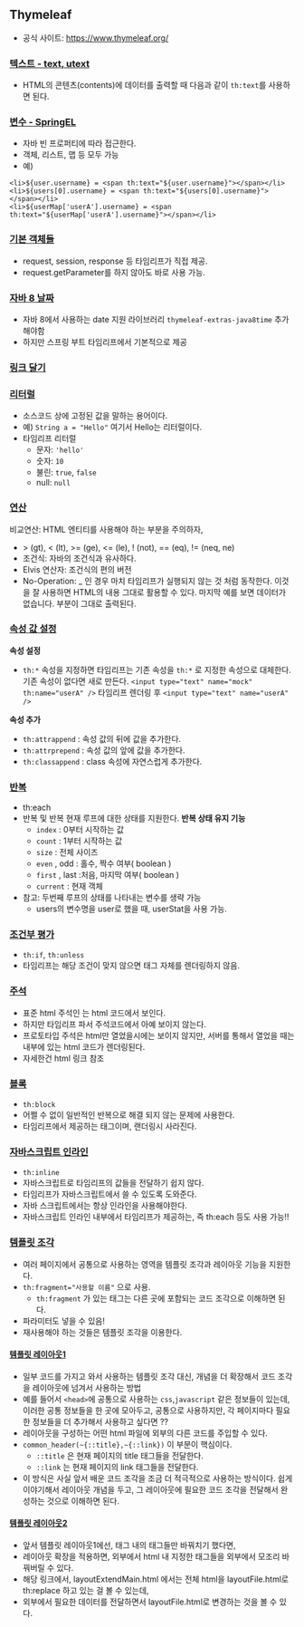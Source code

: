 ## Thymeleaf
- 공식 사이트: https://www.thymeleaf.org/

### [텍스트 - text, utext](src/main/resources/templates/basic/text-basic.html)
- HTML의 콘텐츠(contents)에 데이터를 출력할 때 다음과 같이 `th:text`를 사용하면 된다.

### [변수 - SpringEL](src/main/resources/templates/basic/text-variable.html)
- 자바 빈 프로퍼티에 따라 접근한다.
- 객체, 리스트, 맵 등 모두 가능
- 예)
```thymeleafexpressions
<li>${user.username} = <span th:text="${user.username}"></span></li>
<li>${users[0].username} = <span th:text="${users[0].username}"></span></li>
<li>${userMap['userA'].username} = <span th:text="${userMap['userA'].username}"></span></li>
```

### [기본 객체들](src/main/resources/templates/basic/basic-objects.html)
- request, session, response 등 타임리프가 직접 제공.
- request.getParameter를 하지 않아도 바로 사용 가능.

### [자바 8 날짜](src/main/resources/templates/basic/date.html)
- 자바 8에서 사용하는 date 지원 라이브러리 `thymeleaf-extras-java8time` 추가해야함
- 하지만 스프링 부트 타임리프에서 기본적으로 제공

### [링크 달기](src/main/resources/templates/basic/link.html)

### [리터럴](src/main/resources/templates/basic/literal.html)
- 소스코드 상에 고정된 값을 말하는 용어이다.
- 예) `String a = "Hello"` 여기서 Hello는 리터럴이다.
- 타임리프 리터럴
  - 문자: `'hello'`
  - 숫자: `10`
  - 불린: `true`, `false`
  - null: `null`

### [연산](src/main/resources/templates/basic/operation.html)
비교연산: HTML 엔티티를 사용해야 하는 부분을 주의하자,
- \> (gt), < (lt), >= (ge), <= (le), ! (not), == (eq), != (neq, ne)
- 조건식: 자바의 조건식과 유사하다.
- Elvis 연산자: 조건식의 편의 버전
- No-Operation: _ 인 경우 마치 타임리프가 실행되지 않는 것 처럼 동작한다. 이것을 잘 사용하면 HTML의 내용 그대로 활용할 수 있다. 마지막 예를 보면 데이터가 없습니다. 부분이 그대로 출력된다.

### [속성 값 설정](src/main/resources/templates/basic/attribute.html)
**속성 설정**
- `th:*` 속성을 지정하면 타임리프는 기존 속성을 `th:*` 로 지정한 속성으로 대체한다. 기존 속성이 없다면
새로 만든다.
`<input type="text" name="mock" th:name="userA" />`
타임리프 렌더링 후 `<input type="text" name="userA" />`

**속성 추가**
- `th:attrappend` : 속성 값의 뒤에 값을 추가한다.
- `th:attrprepend` : 속성 값의 앞에 값을 추가한다.
- `th:classappend` : class 속성에 자연스럽게 추가한다.

### [반복](src/main/resources/templates/basic/each.html)
- th:each
- 반복 및 반복 현재 루프에 대한 상태를 지원한다.
  **반복 상태 유지 기능**
  - `index` : 0부터 시작하는 값
  - `count` : 1부터 시작하는 값
  - `size` : 전체 사이즈
  - `even` , odd : 홀수, 짝수 여부( boolean )
  - `first` , last :처음, 마지막 여부( boolean )
  - `current` : 현재 객체
- 참고: 두번째 루프의 상태를 나타내는 변수를 생략 가능
  - users의 변수명을 user로 했을 때, userStat을 사용 가능.

### [조건부 평가](src/main/resources/templates/basic/condition)
- `th:if`, `th:unless`
- 타임리프는 해당 조건이 맞지 않으면 태그 자체를 렌더링하지 않음.

### [주석](src/main/resources/templates/basic/comments.html)
- 표준 html 주석인 <!-- --> 는 html 코드에서 보인다.
- 하지만 타임리프 파서 주석코드에서 아예 보이지 않는다.
- 프로토타입 주석은 html만 열었을시에는 보이지 않지만, 서버를 통해서 열었을 때는 내부에 있는 html 코드가 렌더링된다.
- 자세한건 html 링크 참조

### [블록](src/main/resources/templates/basic/block.html)
- `th:block`
- 어쩔 수 없이 일반적인 반복으로 해결 되지 않는 문제에 사용한다.
- 타임리프에서 제공하는 태그이며, 랜더링시 사라진다.

### [자바스크립트 인라인](src/main/resources/templates/basic/javascript.html)
- `th:inline`
- 자바스크립트로 타임리프의 값들을 전달하기 쉽지 않다.
- 타임리프가 자바스크립트에서 쓸 수 있도록 도와준다.
- 자바 스크립트에서는 항상 인라인을 사용해야한다.
- 자바스크립트 인라인 내부에서 타임리프가 제공하는, 즉 th:each 등도 사용 가능!!

### [템플릿 조각](src/main/resources/templates/template/fragment/fragmentMain.html)
- 여러 페이지에서 공통으로 사용하는 영역을 템플릿 조각과 레이아웃 기능을 지원한다.
- `th:fragment="사용할 이름"` 으로 사용.
  - `th:fragment` 가 있는 태그는 다른 곳에 포함되는 코드 조각으로 이해하면 된다.
- 파라미터도 넣을 수 있음!
- 재사용해야 하는 것들은 템플릿 조각을 이용한다.

#### [템플릿 레이아웃1](src/main/resources/templates/template/layout/layoutMain.html)
- 일부 코드를 가지고 와서 사용하는 템플릿 조각 대신, 개념을 더 확장해서 코드 조각을 레이아웃에 넘겨서 사용하는 방법
- 예를 들어서 `<head>`에 공통으로 사용하는 `css`,`javascript` 같은 정보들이 있는데, 이러한 공통 정보들을 한 곳에 모아두고, 공통으로 사용하지만, 각 페이지마다 필요한 정보들을 더 추가해서 사용하고 싶다면 ??
- 레이아웃을 구성하는 어떤 html 파일에 외부의 다른 코드를 주입할 수 있다.
- `common_header(~{::title},~{::link})` 이 부분이 핵심이다.
  - `::title` 은 현재 페이지의 title 태그들을 전달한다.
  - `::link` 는 현재 페이지의 link 태그들을 전달한다.
- 이 방식은 사실 앞서 배운 코드 조각을 조금 더 적극적으로 사용하는 방식이다. 쉽게 이야기해서 레이아웃 개념을 두고, 그 레이아웃에 필요한 코드 조각을 전달해서 완성하는 것으로 이해하면 된다.

#### [템플릿 레이아웃2](src/main/resources/templates/template/layoutExtend/layoutExtendMain.html)
- 앞서 템플릿 레이아웃1에선, 태그 내의 태그들만 바꿔치기 했다면,
- 레이아웃 확장을 적용하면, 외부에서 html 내 지정한 태그들을 외부에서 모조리 바꿔버릴 수 있다.
- 해당 링크에서, layoutExtendMain.html 에서는 전체 html을 layoutFile.html로 th:replace 하고 있는 걸 볼 수 있는데,
- 외부에서 필요한 데이터를 전달하면서 layoutFile.html로 변경하는 것을 볼 수 있다.